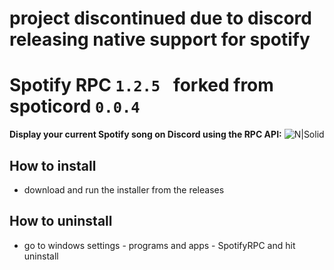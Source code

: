 # project discontinued due to discord releasing native support for spotify

# Spotify RPC `1.2.5 ` forked from spoticord `0.0.4` 
**Display your current Spotify song on Discord using the RPC API:**
![N|Solid](https://i.imgur.com/E3DIjV2.png?1)

## How to install

  - download and run the installer from the releases
  
## How to uninstall

 - go to windows settings - programs and apps - SpotifyRPC and hit uninstall
